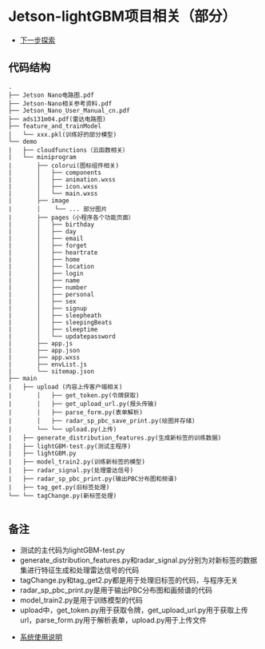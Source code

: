 # Jetson-lightGBM项目相关（部分）
* [下一步探索](./GroupMeeting.md)
## 代码结构
```
.
├── Jetson Nano电路图.pdf
├── Jetson-Nano相关参考资料.pdf
├── Jetson_Nano_User_Manual_cn.pdf
├── ads131m04.pdf(雷达电路图)
├── feature_and_trainModel
│   └── xxx.pkl(训练好的部分模型)
└── demo
|   ├── cloudfunctions（云函数相关）
|   └── miniprogram
|       ├── colorui(图标组件相关)
|       │   ├── components
|       │   ├── animation.wxss
|       │   ├── icon.wxss
|       │   └── main.wxss
|       ├── image
|       │    └── ... 部分图片
|       ├── pages（小程序各个功能页面）
|       │   ├── birthday
|       │   ├── day
|       │   ├── email
|       │   ├── forget
|       │   ├── heartrate
|       │   ├── home
|       │   ├── location
|       │   ├── login
|       │   ├── name
|       │   ├── number
|       │   ├── personal
|       │   ├── sex
|       │   ├── signup
|       │   ├── sleepheath
|       │   ├── sleepingBeats
|       │   ├── sleeptime
|       │   └── updatepassword
|       ├── app.js
|       ├── app.json
|       ├── app.wxss
|       ├── envList.js
|       └── sitemap.json
├── main
|   ├── upload (内容上传客户端相关)
|       │   ├── get_token.py(令牌获取)
|       │   ├── get_upload_url.py(报头传输)
|       │   ├── parse_form.py(表单解析)
|       │   ├── radar_sp_pbc_save_print.py(绘图并存储)
|       └── └── upload.py(上传)
|   ├── generate_distribution_features.py(生成新标签的训练数据)
|   ├── lightGBM-test.py(测试主程序)
|   ├── lightGBM.py
|   ├── model_train2.py(训练新标签的模型)
|   ├── radar_signal.py(处理雷达信号)
|   ├── radar_sp_pbc_print.py(输出PBC分布图和频谱)
|   ├── tag_get.py(旧标签处理)
└── └── tagChange.py(新标签处理)


```

## 备注
- 测试的主代码为lightGBM-test.py
- generate_distribution_features.py和radar_signal.py分别为对新标签的数据集进行特征生成和处理雷达信号的代码
- tagChange.py和tag_get2.py都是用于处理旧标签的代码，与程序无关
- radar_sp_pbc_print.py是用于输出PBC分布图和画频谱的代码
- model_train2.py是用于训练模型的代码
- upload中，get_token.py用于获取令牌，get_upload_url.py用于获取上传url，parse_form.py用于解析表单，upload.py用于上传文件

* [系统使用说明](./系统使用说明.md)